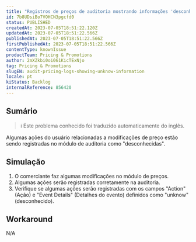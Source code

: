 ```yaml
---
title: "Registros de preços de auditoria mostrando informações 'desconhecidas'"
id: 7b8UDsiBo7VOHCN3pgcfd0
status: PUBLISHED
createdAt: 2023-07-05T18:51:22.120Z
updatedAt: 2023-07-05T18:51:22.566Z
publishedAt: 2023-07-05T18:51:22.566Z
firstPublishedAt: 2023-07-05T18:51:22.566Z
contentType: knownIssue
productTeam: Pricing & Promotions
author: 2mXZkbi0oi061KicTExNjo
tag: Pricing & Promotions
slugEN: audit-pricing-logs-showing-unknow-information
locale: pt
kiStatus: Backlog
internalReference: 856420
---
```


## Sumário

>ℹ️ Este problema conhecido foi traduzido automaticamente do inglês.


Algumas ações do usuário relacionadas a modificações de preço estão sendo registradas no módulo de auditoria como "desconhecidas".

## Simulação



1. O comerciante faz algumas modificações no módulo de preços.
2. Algumas ações serão registradas corretamente na auditoria.
3. Verifique se algumas ações serão registradas com os campos "Action" (Ação) e "Event Details" (Detalhes do evento) definidos como "unknow" (desconhecido).



## Workaround


N/A





